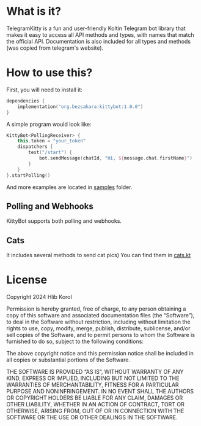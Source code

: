 

# What is it?
TelegramKitty is a fun and user-friendly Koltin Telegram bot library that makes it easy to access all API methods and types, with names that match the official API.
Documentation is also included for all types and methods (was copied from telegram's website). 

# How to use this?
First, you will need to install it:
```kotlin
dependencies {
    implementation("org.bezsahara:kittybot:1.0.0")
}
```
A simple program would look like:
```kotlin
KittyBot<PollingReceiver> {
    this.token = "your_token"
    dispatchers {
        text("/start") {
            bot.sendMessage(chatId, "Hi, ${message.chat.firstName}")
        }
    }
}.startPolling()
```
And more examples are located in [samples](samples/src/main/kotlin) folder.

## Polling and Webhooks
KittyBot supports both polling and webhooks.

## Cats
It includes several methods to send cat pics) You can find them in [cats.kt](kittybot/src/main/kotlin/org/bezsahara/kittybot/bot/cats.kt)

# License
Copyright 2024 Hlib Korol

Permission is hereby granted, free of charge, 
to any person obtaining a copy of this software and
associated documentation files (the “Software”), 
to deal in the Software without restriction, 
including without limitation the rights to use, copy, modify,
merge, publish, distribute, sublicense, and/or
sell copies of the Software, and to permit persons
to whom the Software is furnished to do so, subject 
to the following conditions:

The above copyright notice and this permission notice 
shall be included in all copies or substantial portions of the Software.

THE SOFTWARE IS PROVIDED “AS IS”, WITHOUT WARRANTY OF ANY KIND,
EXPRESS OR IMPLIED, INCLUDING BUT NOT LIMITED TO THE WARRANTIES
OF MERCHANTABILITY, FITNESS FOR A PARTICULAR PURPOSE AND NONINFRINGEMENT.
IN NO EVENT SHALL THE AUTHORS OR COPYRIGHT HOLDERS BE LIABLE FOR 
ANY CLAIM, DAMAGES OR OTHER LIABILITY, WHETHER IN AN ACTION OF 
CONTRACT, TORT OR OTHERWISE, ARISING FROM, OUT OF OR IN CONNECTION
WITH THE SOFTWARE OR THE USE OR OTHER DEALINGS IN THE SOFTWARE.
